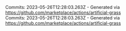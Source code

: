 Commits: 2023-05-26T12:28:03.263Z - Generated via https://github.com/marketplace/actions/artificial-grass
<br>
Commits: 2023-05-26T12:28:03.263Z - Generated via https://github.com/marketplace/actions/artificial-grass
<br>
